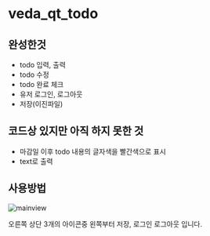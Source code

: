 # veda_qt_todo

## 완성한것
- todo 입력, 출력
- todo 수정
- todo 완료 체크
- 유저 로그인, 로그아웃
- 저장(이진파일)

## 코드상 있지만 아직 하지 못한 것
- 마감일 이후 todo 내용의 글자색을 빨간색으로 표시
- text로 출력

## 사용방법

![mainview](https://github.com/user-attachments/assets/5dec15f3-a9e9-475c-aac5-da6204353a11)

오른쪽 상단 3개의 아이콘중 왼쪽부터 저장, 로그인 로그아웃 입니다.
